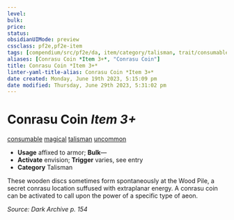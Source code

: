 ```yaml
---
level:
bulk:
price:
status:
obsidianUIMode: preview
cssclass: pf2e,pf2e-item
tags: [compendium/src/pf2e/da, item/category/talisman, trait/consumable, trait/magical, trait/talisman, trait/uncommon]
aliases: [Conrasu Coin *Item 3+*, "Conrasu Coin"]
title: Conrasu Coin *Item 3+*
linter-yaml-title-alias: Conrasu Coin *Item 3+*
date created: Monday, June 19th 2023, 5:15:09 pm
date modified: Thursday, June 29th 2023, 5:31:02 pm
---
```


# Conrasu Coin *Item 3+*

[consumable](rules/traits/consumable.md) [magical](rules/traits/magical.md) [talisman](rules/traits/talisman.md) [uncommon](rules/traits/uncommon.md)  

- **Usage** affixed to armor; **Bulk**—
- **Activate** envision; **Trigger** varies, see entry
- **Category** Talisman

These wooden discs sometimes form spontaneously at the Wood Pile, a secret conrasu location suffused with extraplanar energy. A conrasu coin can be activated to call upon the power of a specific type of aeon.

*Source: Dark Archive p. 154*
